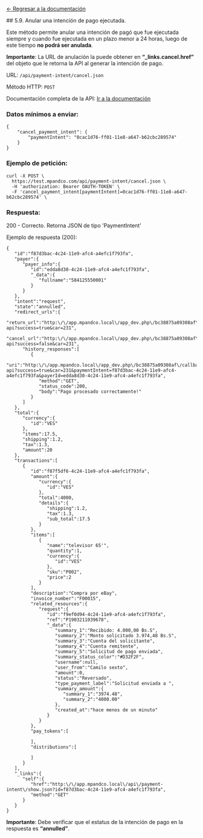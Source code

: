 [<- Regresar a la documentación]({{site.baseurl}}/)

<div id="step59"></div>
## 5.9. Anular una intención de pago ejecutada.

Este método permite anular una intención de pagó que fue ejecutada siempre y cuando fue ejecutada en un plazo menor a 24 horas, luego de este tiempo **no podrá ser anulada**.

**Importante**: La URL de anulación la puede obtener en **“_links.cancel.href”** del objeto que le retorna la API al generar la intención de pago.

URL: `/api/payment-intent/cancel.json`

Método HTTP: `POST`

Documentación completa de la API:
[Ir a la documentación](https://test.mpandco.com/docs#post--api-payment-intent-cancel.json)

### Datos mínimos a enviar:

    {
        "cancel_payment_intent": {
            "paymentIntent": "0cac1d76-ff01-11e8-a647-b62cbc289574"
        }
    }

### Ejemplo de petición:

    curl -X POST \
      https://test.mpandco.com/api/payment-intent/cancel.json \
      -H 'authorization: Bearer OAUTH-TOKEN' \
      -F 'cancel_payment_intent[paymentIntent]=0cac1d76-ff01-11e8-a647-b62cbc289574' \

### Respuesta:

200 - Correcto. Retorna JSON de tipo 'PaymentIntent'

Ejemplo de respuesta (200):

    {  
       "id":"f87d3bac-4c24-11e9-afc4-a4efc1f793fa",
       "payer":{  
          "payer_info":{  
             "id":"edda8d30-4c24-11e9-afc4-a4efc1f793fa",
             "_data":{  
                "fullname":"584125550001"
             }
          }
       },
       "intent":"request",
       "state":"annulled",
       "redirect_urls":{  
          "return_url":"http:\/\/app.mpandco.local\/app_dev.php\/bc38875a09308af\/callback-api?success=true&car=231",
          "cancel_url":"http:\/\/app.mpandco.local\/app_dev.php\/bc38875a09308af\/callback-api?success=false&car=231",
          "history_responses":[  
             {  
                "uri":"http:\/\/app.mpandco.local\/app_dev.php\/bc38875a09308af\/callback-api?success=true&car=231&paymentIntent=f87d3bac-4c24-11e9-afc4-a4efc1f793fa&payerId=edda8d30-4c24-11e9-afc4-a4efc1f793fa",
                "method":"GET",
                "status_code":200,
                "body":"Pago procesado correctamente!"
             }
          ]
       },
       "total":{  
          "currency":{  
             "id":"VES"
          },
          "items":17.5,
          "shipping":1.2,
          "tax":1.3,
          "amount":20
       },
       "transactions":[  
          {  
             "id":"f87f5df6-4c24-11e9-afc4-a4efc1f793fa",
             "amount":{  
                "currency":{  
                   "id":"VES"
                },
                "total":4000,
                "details":{  
                   "shipping":1.2,
                   "tax":1.3,
                   "sub_total":17.5
                }
             },
             "items":[  
                {  
                   "name":"televisor 65'",
                   "quantity":1,
                   "currency":{  
                      "id":"VES"
                   },
                   "sku":"P002",
                   "price":2
                }
             ],
             "description":"Compra por eBay",
             "invoice_number":"F00015",
             "related_resources":{  
                "request":{  
                   "id":"f9ef0d94-4c24-11e9-afc4-a4efc1f793fa",
                   "ref":"P1903211039678",
                   "_data":{  
                      "summary_1":"Recibido: 4.000,00 Bs.S",
                      "summary_2":"Monto solicitado 3.974,48 Bs.S",
                      "summary_3":"Cuenta del solicitante",
                      "summary_4":"Cuenta remitente",
                      "summary_5":"Solicitud de pago enviada",
                      "summary_status_color":"#D32F2F",
                      "username":null,
                      "user_from":"Camilo sexto",
                      "amount":0,
                      "status":"Reversado",
                      "type_payment_label":"Solicitud enviada a ",
                      "summary_amount":{  
                         "summary_1":"3974.48",
                         "summary_2":"4000.00"
                      },
                      "created_at":"hace menos de un minuto"
                   }
                }
             },
             "pay_tokens":[  

             ],
             "distributions":[  

             ]
          }
       ],
       "_links":{  
          "self":{  
             "href":"http:\/\/app.mpandco.local\/api\/payment-intent\/show.json?id=f87d3bac-4c24-11e9-afc4-a4efc1f793fa",
             "method":"GET"
          }
       }
    }


**Importante**: Debe verificar que el estatus de la intención de pago en la respuesta es **“annulled”**.
